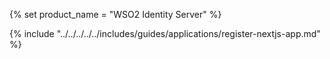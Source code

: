 {% set product_name = "WSO2 Identity Server" %}

{% include "../../../../../includes/guides/applications/register-nextjs-app.md" %}

